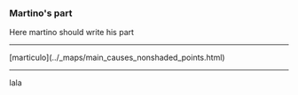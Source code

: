 ### Martino's part

Here martino should write his part


<hr>
[marticulo](../_maps/main_causes_nonshaded_points.html)


<hr>
lala
